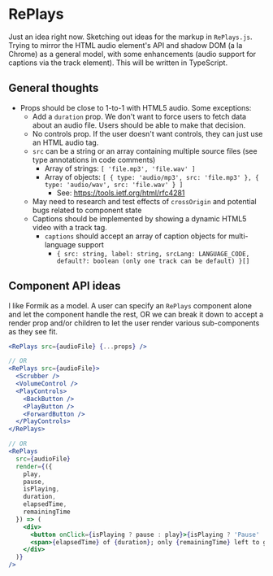 # RePlays

Just an idea right now. Sketching out ideas for the markup in `RePlays.js`. Trying to mirror the HTML audio element's API and shadow DOM (a la Chrome) as a general model, with some enhancements (audio support for captions via the track element). This will be written in TypeScript.

## General thoughts

- Props should be close to 1-to-1 with HTML5 audio. Some exceptions:
  - Add a `duration` prop. We don't want to force users to fetch data about an audio file. Users should be able to make that decision.
  - No controls prop. If the user doesn't want controls, they can just use an HTML audio tag.
  - `src` can be a string or an array containing multiple source files (see type annotations in code comments)
    - Array of strings: `[ 'file.mp3', 'file.wav' ]`
    - Array of objects: `[ { type: 'audio/mp3', src: 'file.mp3' }, { type: 'audio/wav', src: 'file.wav' } ]`
      - See: https://tools.ietf.org/html/rfc4281
  - May need to research and test effects of `crossOrigin` and potential bugs related to component state
  - Captions should be implemented by showing a dynamic HTML5 video with a track tag.
    - `captions` should accept an array of caption objects for multi-language support
      - `{ src: string, label: string, srcLang: LANGUAGE_CODE, default?: boolean (only one track can be default) }[]`

## Component API ideas

I like Formik as a model. A user can specify an `RePlays` component alone and let the component handle the rest, OR we can break it down to accept a render prop and/or children to let the user render various sub-components as they see fit.

```jsx
<RePlays src={audioFile} {...props} />

// OR
<RePlays src={audioFile}>
  <Scrubber />
  <VolumeControl />
  <PlayControls>
    <BackButton />
    <PlayButton />
    <ForwardButton />
  </PlayControls>
</RePlays>

// OR
<RePlays
  src={audioFile}
  render={({
    play,
    pause,
    isPlaying,
    duration,
    elapsedTime,
    remainingTime
  }) => (
    <div>
      <button onClick={isPlaying ? pause : play}>{isPlaying ? 'Pause' : 'Play'}</button>
      <span>{elapsedTime} of {duration}; only {remainingTime} left to go!</span>
    </div>
  )}
/>
```
